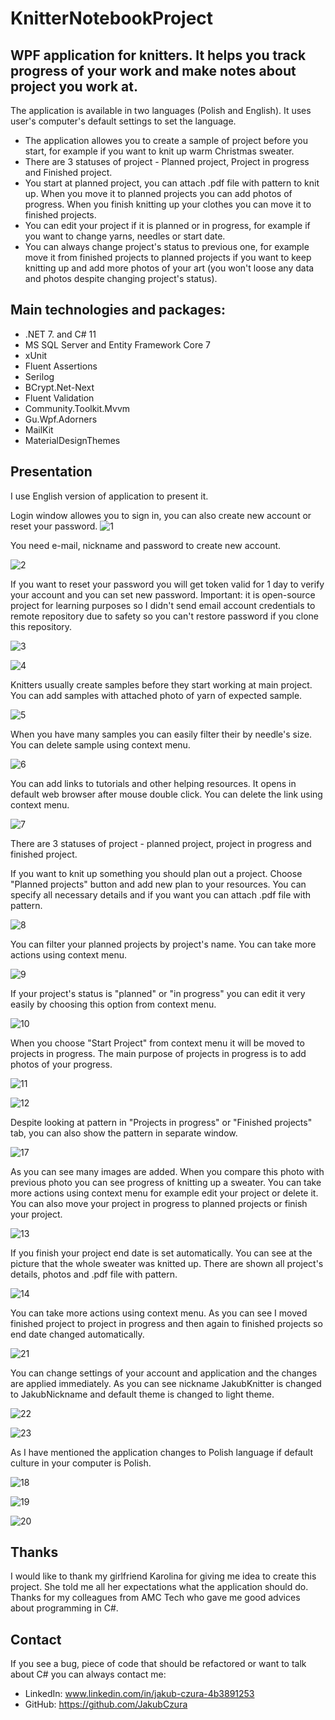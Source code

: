 # KnitterNotebookProject

## WPF application for knitters. It helps you track progress of your work and make notes about project you work at.
The application is available in two languages (Polish and English). It uses user's computer's default settings to set the language.

* The application allowes you to create a sample of project before you start, for example if you want to knit up warm Christmas sweater.
* There are 3 statuses of project - Planned project, Project in progress and Finished project.
* You start at planned project, you can attach .pdf file with pattern to knit up. When you move it to planned projects you can add photos of progress. When you finish knitting up your clothes you can move it to finished projects.
* You can edit your project if it is planned or in progress, for example if you want to change yarns, needles or start date.
* You can always change project's status to previous one, for example move it from finished projects to planned projects if you want to keep knitting up and add more photos of your art (you won't loose any data and photos despite changing project's status). 

## Main technologies and packages:
* .NET 7. and C# 11
* MS SQL Server and Entity Framework Core 7
* xUnit
* Fluent Assertions
* Serilog
* BCrypt.Net-Next
* Fluent Validation
* Community.Toolkit.Mvvm
* Gu.Wpf.Adorners
* MailKit
* MaterialDesignThemes

## Presentation
I use English version of application to present it.

Login window allowes you to sign in, you can also create new account or reset your password.
![1](https://github.com/JakubCzura/KnitterNotebookProject/assets/76125047/4241b4ae-a631-4d36-9fac-f0d042e3babb)

You need e-mail, nickname and password to create new account.

![2](https://github.com/JakubCzura/KnitterNotebookProject/assets/76125047/8db20541-eaae-4e48-a6a8-c814213eec4c)

If you want to reset your password you will get token valid for 1 day to verify your account and you can set new password.
Important: it is open-source project for learning purposes so I didn't send email account credentials to remote repository due to safety so you can't restore password if you clone this repository.

![3](https://github.com/JakubCzura/KnitterNotebookProject/assets/76125047/1ecc918e-4d37-43cb-b39b-460568f79338)

![4](https://github.com/JakubCzura/KnitterNotebookProject/assets/76125047/d3c5bb48-cdaa-48d0-97a8-a99b876c5099)

Knitters usually create samples before they start working at main project. You can add samples with attached photo of yarn of expected sample.

![5](https://github.com/JakubCzura/KnitterNotebookProject/assets/76125047/f7967cd5-238e-434f-9d13-104a17658576)

When you have many samples you can easily filter their by needle's size. You can delete sample using context menu.

![6](https://github.com/JakubCzura/KnitterNotebookProject/assets/76125047/5484c36e-cc12-422d-8152-0b41c369f891)

You can add links to tutorials and other helping resources. It opens in default web browser after mouse double click. You can delete the link using context menu.

![7](https://github.com/JakubCzura/KnitterNotebookProject/assets/76125047/3bb6f375-019e-40d2-9fb9-4274d7d29e30)

There are 3 statuses of project - planned project, project in progress and finished project.

If you want to knit up something you should plan out a project. Choose "Planned projects" button and add new plan to your resources.
You can specify all necessary details and if you want you can attach .pdf file with pattern.

![8](https://github.com/JakubCzura/KnitterNotebookProject/assets/76125047/7a800b38-6313-4c1d-8581-1b2f54da1974)

You can filter your planned projects by project's name.
You can take more actions using context menu.

![9](https://github.com/JakubCzura/KnitterNotebookProject/assets/76125047/2506e7ae-03cf-4bbe-8e49-0fb63499db6a)

If your project's status is "planned" or "in progress" you can edit it very easily by choosing this option from context menu.

![10](https://github.com/JakubCzura/KnitterNotebookProject/assets/76125047/14c39997-db7c-4bf5-9c4a-2d97231f70e8)

When you choose "Start Project" from context menu it will be moved to projects in progress.
The main purpose of projects in progress is to add photos of your progress. 

![11](https://github.com/JakubCzura/KnitterNotebookProject/assets/76125047/304690a3-35c2-4835-8d50-412aeac752bc)

![12](https://github.com/JakubCzura/KnitterNotebookProject/assets/76125047/62440784-5931-4203-81dc-6db85f503150)

Despite looking at pattern in "Projects in progress" or "Finished projects" tab, you can also show the pattern in separate window.

![17](https://github.com/JakubCzura/KnitterNotebookProject/assets/76125047/fe336a28-d988-48e8-aea1-3f1e2b83cae8)

As you can see many images are added. When you compare this photo with previous photo you can see progress of knitting up a sweater.
You can take more actions using context menu for example edit your project or delete it. You can also move your project in progress to planned projects or finish your project.

![13](https://github.com/JakubCzura/KnitterNotebookProject/assets/76125047/ed4df59d-9f24-4191-b8df-ace8ecc038a7)

If you finish your project end date is set automatically. You can see at the picture that the whole sweater was knitted up.
There are shown all project's details, photos and .pdf file with pattern.

![14](https://github.com/JakubCzura/KnitterNotebookProject/assets/76125047/5f402bc3-86cf-4822-9466-1970364eef4e)

You can take more actions using context menu. As you can see I moved finished project to project in progress and then again to finished projects so end date changed automatically.

![21](https://github.com/JakubCzura/KnitterNotebookProject/assets/76125047/43659dd4-7f34-4ac7-8247-a03ef68c5a43)

You can change settings of your account and application and the changes are applied immediately. As you can see nickname JakubKnitter is changed to JakubNickname and default theme is changed to light theme.

![22](https://github.com/JakubCzura/KnitterNotebookProject/assets/76125047/2160e90f-1755-4bc8-920d-16981703b4c2)

![23](https://github.com/JakubCzura/KnitterNotebookProject/assets/76125047/25d5aacb-e247-47c6-a65b-7bbc67ab761f)

As I have mentioned the application changes to Polish language if default culture in your computer is Polish.

![18](https://github.com/JakubCzura/KnitterNotebookProject/assets/76125047/fdf3cd11-3854-4aac-a246-2bba576f3c01)

![19](https://github.com/JakubCzura/KnitterNotebookProject/assets/76125047/3b934329-5b15-418f-9b4a-19795c2b0172)

![20](https://github.com/JakubCzura/KnitterNotebookProject/assets/76125047/dfe3f94d-34e3-442b-9749-af551314be60)


## Thanks
I would like to thank my girlfriend Karolina for giving me idea to create this project. She told me all her expectations what the application should do.
Thanks for my colleagues from AMC Tech who gave me good advices about programming in C#. 

## Contact
If you see a bug, piece of code that should be refactored or want to talk about C# you can always contact me:
* LinkedIn: www.linkedin.com/in/jakub-czura-4b3891253
* GitHub: https://github.com/JakubCzura
